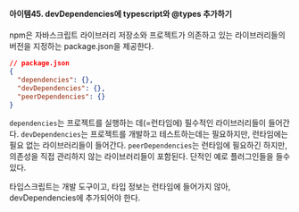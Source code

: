 #### 아이템45. devDependencies에 typescript와 @types 추가하기

npm은 자바스크립트 라이브러리 저장소와 프로젝트가 의존하고 있는 라이브러리들의 버전을 지정하는 package.json을 제공한다.

```json
// package.json
{
  "dependencies": {},
  "devDependencies": {},
  "peerDependencies": {}
}
```

`dependencies`는 프로젝트를 실행하는 데(=런타임에) 필수적인 라이브러리들이 들어간다.
`devDependencies`는 프로젝트를 개발하고 테스트하는데는 필요하지만, 런타임에는 필요 없는 라이브러리들이 들어간다.
`peerDependencies`는 런타임에 필요하긴 하지만, 의존성을 직접 관리하지 않는 라이브러리들이 포함된다. 단적인 예로 플러그인들을 들수 있다.

타입스크립트는 개발 도구이고, 타입 정보는 런타임에 들어가지 않아, devDependencies에 추가되어야 한다.
